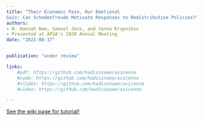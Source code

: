```yaml
---
title: "Their Economic Pain, Our Emotional
Gain: Can Schadenfreude Motivate Responses to Redistributive Policies?"
authors:
- H. Hannah Nam, Samuel Jens, and Yanna Krupnikov
- Presented at APSA's 2020 Annual Meeting
date: "2021-08-17"


publication: "under review"

links:
    #pdf: https://github.com/hadisinaee/avicenna
    #code: https://github.com/hadisinaee/avicenna
    #slides: https://github.com/hadisinaee/avicenna
    #video: https://github.com/hadisinaee/avicenna

---
```



[See the wiki page for tutorial!](https://github.com/hadisinaee/avicenna/wiki)